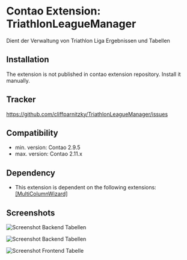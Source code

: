 Contao Extension: TriathlonLeagueManager
========================================

Dient der Verwaltung von Triathlon Liga Ergebnissen und Tabellen


Installation
------------

The extension is not published in contao extension repository.
Install it manually.


Tracker
-------

https://github.com/cliffparnitzky/TriathlonLeagueManager/issues


Compatibility
-------------

- min. version: Contao 2.9.5
- max. version: Contao 2.11.x


Dependency
----------

- This extension is dependent on the following extensions: [[MultiColumnWizard]](http://contao.org/de/extension-list/view/MultiColumnWizard.de.html)


Screenshots
-----------

![Screenshot Backend Tabellen](https://raw.github.com/cliffparnitzky/TriathlonLeagueManager/master/screenshot_backend_tables.jpg)

![Screenshot Backend Tabellen](https://raw.github.com/cliffparnitzky/TriathlonLeagueManager/master/screenshot_backend_teams.jpg)

![Screenshot Frontend Tabelle](https://raw.github.com/cliffparnitzky/TriathlonLeagueManager/master/screenshot_frontend_table.jpg)
